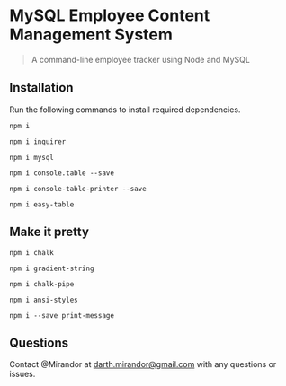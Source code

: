# MySQL Employee Content Management System

> A command-line employee tracker using Node and MySQL

## Installation

Run the following commands to install required dependencies.

```
npm i

npm i inquirer

npm i mysql

npm i console.table --save

npm i console-table-printer --save

npm i easy-table

```
## Make it pretty
```
npm i chalk

npm i gradient-string

npm i chalk-pipe

npm i ansi-styles

npm i --save print-message
```
## Questions

Contact @Mirandor at <darth.mirandor@gmail.com> with any questions or issues.
